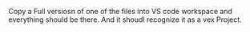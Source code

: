 Copy a Full versiosn of one of the files into VS code workspace and everything should be there. And it shoudl recognize it as a vex Project.
